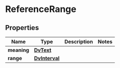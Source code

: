 

# ReferenceRange


## Properties

| Name | Type | Description | Notes |
|------------ | ------------- | ------------- | -------------|
|**meaning** | [**DvText**](DvText.md) |  |  |
|**range** | [**DvInterval**](DvInterval.md) |  |  |



